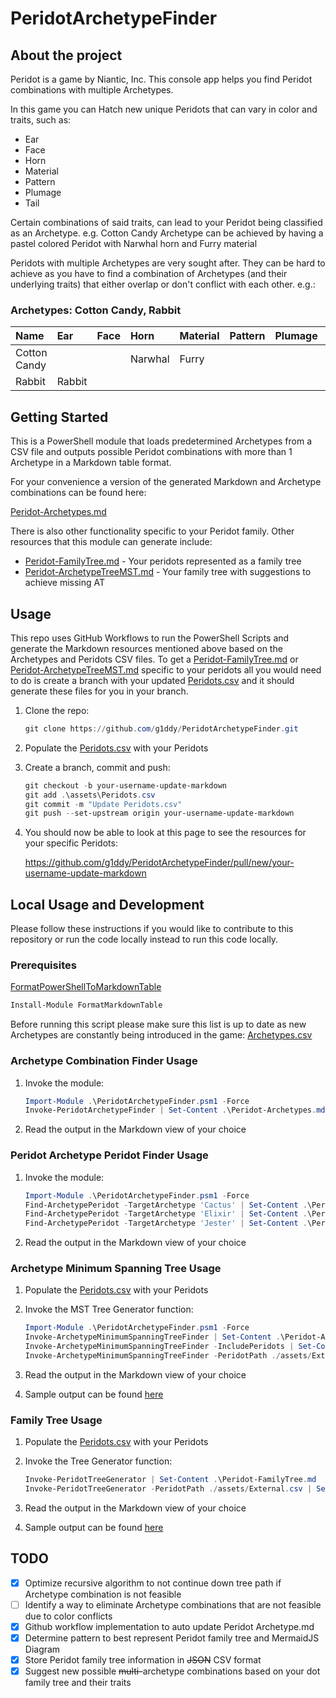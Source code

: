 # PeridotArchetypeFinder

## About the project

Peridot is a game by Niantic, Inc. This console app helps you find Peridot combinations with multiple Archetypes.

In this game you can Hatch new unique Peridots that can vary in color and traits, such as:

- Ear
- Face
- Horn
- Material
- Pattern
- Plumage
- Tail

Certain combinations of said traits, can lead to your Peridot being classified as an Archetype.
e.g. Cotton Candy Archetype can be achieved by having a pastel colored Peridot with Narwhal horn and Furry material

Peridots with multiple Archetypes are very sought after. They can be hard to achieve as you have to find a combination of Archetypes (and their underlying traits) that either overlap or don't conflict with each other. e.g.:

### Archetypes: Cotton Candy, Rabbit

| Name         | Ear    | Face | Horn    | Material | Pattern | Plumage | Tail   |
| :----------- | :----- | :--- | :------ | :------- | :------ | :------ | :----- |
| Cotton Candy |        |      | Narwhal | Furry    |         |         |        |
| Rabbit       | Rabbit |      |         |          |         |         | Rabbit |

## Getting Started

This is a PowerShell module that loads predetermined Archetypes from a CSV file and outputs possible Peridot combinations with more than 1 Archetype in a Markdown table format.

For your convenience a version of the generated Markdown and Archetype combinations can be found here:

[Peridot-Archetypes.md](./Peridot-Archetypes.md)


There is also other functionality specific to your Peridot family.
Other resources that this module can generate include:

- [Peridot-FamilyTree.md](./Peridot-FamilyTree.md) - Your peridots represented as a family tree
- [Peridot-ArchetypeTreeMST.md](./Peridot-ArchetypeTreeMST-.md) - Your family tree with suggestions to achieve missing AT

## Usage

This repo uses GitHub Workflows to run the PowerShell Scripts and generate the Markdown resources mentioned above based on the Archetypes and Peridots CSV files. To get a [Peridot-FamilyTree.md](./Peridot-FamilyTree.md) or [Peridot-ArchetypeTreeMST.md](./Peridot-ArchetypeTreeMST-.md) specific to your peridots all you would need to do is create a branch with your updated [Peridots.csv](./assets/Peridots.csv) and it should generate these files for you in your branch.

1. Clone the repo:

    ```powershell
    git clone https://github.com/g1ddy/PeridotArchetypeFinder.git
    ```

2. Populate the [Peridots.csv](./assets/Peridots.csv) with your Peridots

3. Create a branch, commit and push:

    ```powershell
    git checkout -b your-username-update-markdown
    git add .\assets\Peridots.csv
    git commit -m "Update Peridots.csv"
    git push --set-upstream origin your-username-update-markdown
    ```

4. You should now be able to look at this page to see the resources for your specific Peridots:

   <https://github.com/g1ddy/PeridotArchetypeFinder/pull/new/your-username-update-markdown>

## Local Usage and Development

Please follow these instructions if you would like to contribute to this repository or run the code locally instead to run this code locally.

### Prerequisites

[FormatPowerShellToMarkdownTable](https://github.com/microsoft/FormatPowerShellToMarkdownTable)

```powershell
Install-Module FormatMarkdownTable
```

Before running this script please make sure this list is up to date as new Archetypes are constantly being introduced in the game:
[Archetypes.csv](./assets/Archetypes.csv)

### Archetype Combination Finder Usage

1. Invoke the module:

    ```powershell
    Import-Module .\PeridotArchetypeFinder.psm1 -Force
    Invoke-PeridotArchetypeFinder | Set-Content .\Peridot-Archetypes.md
    ```

2. Read the output in the Markdown view of your choice

### Peridot Archetype Peridot Finder Usage

1. Invoke the module:

    ```powershell
    Import-Module .\PeridotArchetypeFinder.psm1 -Force
    Find-ArchetypePeridot -TargetArchetype 'Cactus' | Set-Content .\Peridot-ArchetypeFinder-Cactus.md
    Find-ArchetypePeridot -TargetArchetype 'Elixir' | Set-Content .\Peridot-ArchetypeFinder-Elixir.md
    Find-ArchetypePeridot -TargetArchetype 'Jester' | Set-Content .\Peridot-ArchetypeFinder-Jester.md
    ```

2. Read the output in the Markdown view of your choice

### Archetype Minimum Spanning Tree Usage

1. Populate the [Peridots.csv](./assets/Peridots.csv) with your Peridots
2. Invoke the MST Tree Generator function:

    ```powershell
    Import-Module .\PeridotArchetypeFinder.psm1 -Force
    Invoke-ArchetypeMinimumSpanningTreeFinder | Set-Content .\Peridot-ArchetypeTree.md
    Invoke-ArchetypeMinimumSpanningTreeFinder -IncludePeridots | Set-Content .\Peridot-ArchetypeTreeMST.md
    Invoke-ArchetypeMinimumSpanningTreeFinder -PeridotPath ./assets/External.csv -IncludePeridots | Set-Content .\Peridot-ArchetypeTreeMST-Jinx007.md
    ```

3. Read the output in the Markdown view of your choice
4. Sample output can be found [here](./Peridot-ArchetypeTreeMST-.md)

### Family Tree Usage

1. Populate the [Peridots.csv](./assets/Peridots.csv) with your Peridots
2. Invoke the Tree Generator function:

    ```powershell
    Invoke-PeridotTreeGenerator | Set-Content .\Peridot-FamilyTree.md
    Invoke-PeridotTreeGenerator -PeridotPath ./assets/External.csv | Set-Content .\Peridot-FamilyTree-External.md
    ```

3. Read the output in the Markdown view of your choice
4. Sample output can be found [here](./Peridot-FamilyTree.md)

## TODO

- [x] Optimize recursive algorithm to not continue down tree path if Archetype combination is not feasible
- [ ] Identify a way to eliminate Archetype combinations that are not feasible due to color conflicts
- [x] Github workflow implementation to auto update Peridot Archetype.md
- [x] Determine pattern to best represent Peridot family tree and MermaidJS Diagram
- [x] Store Peridot family tree information in ~~JSON~~ CSV format
- [x] Suggest new possible ~~multi-~~archetype combinations based on your dot family tree and their traits
